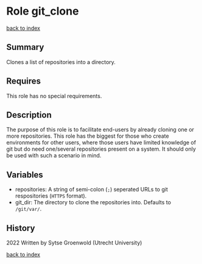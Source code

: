 # Role git_clone
[back to index](../index.md#Roles)

## Summary
Clones a list of repositories into a directory.

## Requires
This role has no special requirements.

## Description
The purpose of this role is to facilitate end-users by already cloning one or more repositories. This role has the biggest for those who create environments for other users, where those users have limited knowledge of git but do need one/several repositories present on a system. It should only be used with such a scenario in mind.

## Variables
* repositories: A string of semi-colon (`;`) seperated URLs to git respositories (`HTTPS` format).
* git_dir: The directory to clone the repositories into. Defaults to `/git/var/`.

## History
2022 Written by Sytse Groenwold (Utrecht University)

[back to index](../index.md#Roles)
